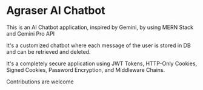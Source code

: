 
# Agraser AI Chatbot

This is an AI Chatbot application, inspired by Gemini, by using MERN Stack and Gemini Pro API

It's a customized chatbot where each message of the user is stored in DB and can be retrieved and deleted.

It's a completely secure application using JWT Tokens, HTTP-Only Cookies, Signed Cookies, Password Encryption, and Middleware Chains.

Contributions are welcome

